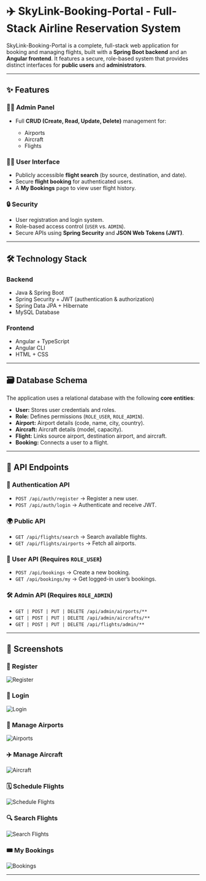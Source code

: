 
# ✈️ SkyLink-Booking-Portal - Full-Stack Airline Reservation System

SkyLink-Booking-Portal is a complete, full-stack web application for booking and managing flights, built with a **Spring Boot backend** and an **Angular frontend**.
It features a secure, role-based system that provides distinct interfaces for **public users** and **administrators**.

---

## ✨ Features

### 👨‍✈️ Admin Panel

* Full **CRUD (Create, Read, Update, Delete)** management for:

  * Airports
  * Aircraft
  * Flights

### 🧑‍💻 User Interface

* Publicly accessible **flight search** (by source, destination, and date).
* Secure **flight booking** for authenticated users.
* A **My Bookings** page to view user flight history.

### 🔒 Security

* User registration and login system.
* Role-based access control (`USER` vs. `ADMIN`).
* Secure APIs using **Spring Security** and **JSON Web Tokens (JWT)**.

---

## 🛠️ Technology Stack

### Backend

* Java & Spring Boot
* Spring Security + JWT (authentication & authorization)
* Spring Data JPA + Hibernate
* MySQL Database

### Frontend

* Angular + TypeScript
* Angular CLI
* HTML + CSS

---

## 🗃️ Database Schema

The application uses a relational database with the following **core entities**:

* **User:** Stores user credentials and roles.
* **Role:** Defines permissions (`ROLE_USER`, `ROLE_ADMIN`).
* **Airport:** Airport details (code, name, city, country).
* **Aircraft:** Aircraft details (model, capacity).
* **Flight:** Links source airport, destination airport, and aircraft.
* **Booking:** Connects a user to a flight.

---

## 🔌 API Endpoints

### 🔑 Authentication API

* `POST /api/auth/register` → Register a new user.
* `POST /api/auth/login` → Authenticate and receive JWT.

### 🌍 Public API

* `GET /api/flights/search` → Search available flights.
* `GET /api/flights/airports` → Fetch all airports.

### 👤 User API (Requires `ROLE_USER`)

* `POST /api/bookings` → Create a new booking.
* `GET /api/bookings/my` → Get logged-in user’s bookings.

### 🛠️ Admin API (Requires `ROLE_ADMIN`)

* `GET | POST | PUT | DELETE /api/admin/airports/**`
* `GET | POST | PUT | DELETE /api/admin/aircrafts/**`
* `GET | POST | PUT | DELETE /api/flights/admin/**`

---

## 📸 Screenshots

### 📝 Register

![Register](https://raw.githubusercontent.com/nazeer-shaik-01/SkyLink-Booking-Portal/main/airline-frontend/airline-frontend/pics/Register_page.png)

### 🔐 Login

![Login](https://raw.githubusercontent.com/nazeer-shaik-01/SkyLink-Booking-Portal/main/airline-frontend/airline-frontend/pics/Login_page.png)

### 🛫 Manage Airports

![Airports](https://raw.githubusercontent.com/nazeer-shaik-01/SkyLink-Booking-Portal/main/airline-frontend/airline-frontend/pics/Manage_airport.png)

### ✈️ Manage Aircraft

![Aircraft](https://raw.githubusercontent.com/nazeer-shaik-01/SkyLink-Booking-Portal/main/airline-frontend/airline-frontend/pics/Manage_aircraft.png)

### 🗓️ Schedule Flights

![Schedule Flights](https://raw.githubusercontent.com/nazeer-shaik-01/SkyLink-Booking-Portal/main/airline-frontend/airline-frontend/pics/Schedule_flight.png)

### 🔍 Search Flights

![Search Flights](https://raw.githubusercontent.com/nazeer-shaik-01/SkyLink-Booking-Portal/main/airline-frontend/airline-frontend/pics/Search_flight.png)

### 🎟️ My Bookings

![Bookings](https://raw.githubusercontent.com/nazeer-shaik-01/SkyLink-Booking-Portal/main/airline-frontend/airline-frontend/pics/My_bookings.png)

---
